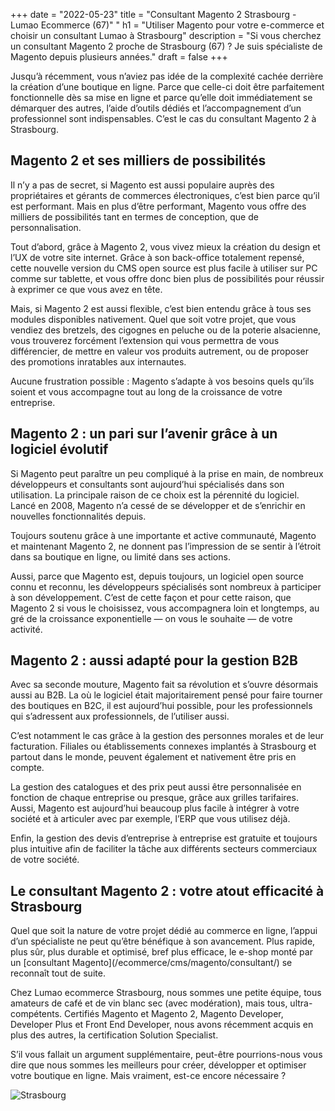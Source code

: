 +++
date = "2022-05-23"
title = "Consultant Magento 2 Strasbourg - Lumao Ecommerce (67)"
"
h1 = "Utiliser Magento pour votre e-commerce et choisir un consultant Lumao à Strasbourg"
description = "Si vous cherchez un consultant Magento 2 proche de Strasbourg (67) ?  Je suis spécialiste de Magento depuis plusieurs années."
draft = false
+++

<p>Jusqu’à récemment, vous n’aviez pas idée de la complexité cachée derrière la création d’une boutique en ligne. Parce que celle-ci doit être parfaitement fonctionnelle dès sa mise en ligne et parce qu’elle doit immédiatement se démarquer des autres, l’aide d’outils dédiés et l’accompagnement d’un professionnel sont indispensables. C’est le cas du consultant Magento 2 à Strasbourg.</p>
<h2>Magento 2 et ses milliers de possibilités</h2>
<p>Il n’y a pas de secret, si Magento est aussi populaire auprès des propriétaires et gérants de commerces électroniques, c’est bien parce qu’il est performant. Mais en plus d’être performant, Magento vous offre des milliers de possibilités tant en termes de conception, que de personnalisation.</p>
<p>Tout d’abord, grâce à Magento 2, vous vivez mieux la création du design et l’UX de votre site internet. Grâce à son back-office totalement repensé, cette nouvelle version du CMS open source est plus facile à utiliser sur PC comme sur tablette, et vous offre donc bien plus de possibilités pour réussir à exprimer ce que vous avez en tête.</p>
<p>Mais, si Magento 2 est aussi flexible, c’est bien entendu grâce à tous ses modules disponibles nativement. Quel que soit votre projet, que vous vendiez des bretzels, des cigognes en peluche ou de la poterie alsacienne, vous trouverez forcément l’extension qui vous permettra de vous différencier, de mettre en valeur vos produits autrement, ou de proposer des promotions inratables aux internautes.</p>
<p>Aucune frustration possible : Magento s’adapte à vos besoins quels qu’ils soient et vous accompagne tout au long de la croissance de votre entreprise.</p>
<h2>Magento 2 : un pari sur l’avenir grâce à un logiciel évolutif</h2>
<p>Si Magento peut paraître un peu compliqué à la prise en main, de nombreux développeurs et consultants sont aujourd’hui spécialisés dans son utilisation. La principale raison de ce choix est la pérennité du logiciel. Lancé en 2008, Magento n’a cessé de se développer et de s’enrichir en nouvelles fonctionnalités depuis.</p>
<p>Toujours soutenu grâce à une importante et active communauté, Magento et maintenant Magento 2, ne donnent pas l’impression de se sentir à l’étroit dans sa boutique en ligne, ou limité dans ses actions.</p>
<p>Aussi, parce que Magento est, depuis toujours, un logiciel open source connu et reconnu, les développeurs spécialisés sont nombreux à participer à son développement. C’est de cette façon et pour cette raison, que Magento 2 si vous le choisissez, vous accompagnera loin et longtemps, au gré de la croissance exponentielle — on vous le souhaite — de votre activité.</p>
<h2>Magento 2 : aussi adapté pour la gestion B2B</h2>
<p>Avec sa seconde mouture, Magento fait sa révolution et s’ouvre désormais aussi au B2B. La où le logiciel était majoritairement pensé pour faire tourner des boutiques en B2C, il est aujourd’hui possible, pour les professionnels qui s’adressent aux professionnels, de l’utiliser aussi.</p>
<p>C’est notamment le cas grâce à la gestion des personnes morales et de leur facturation. Filiales ou établissements connexes implantés à Strasbourg et partout dans le monde, peuvent également et nativement être pris en compte.</p>
<p>La gestion des catalogues et des prix peut aussi être personnalisée en fonction de chaque entreprise ou presque, grâce aux grilles tarifaires. Aussi, Magento est aujourd’hui beaucoup plus facile à intégrer à votre société et à articuler avec par exemple, l’ERP que vous utilisez déjà.</p>
<p>Enfin, la gestion des devis d’entreprise à entreprise est gratuite et toujours plus intuitive afin de faciliter la tâche aux différents secteurs commerciaux de votre société.</p>
<h2>Le consultant Magento 2 : votre atout efficacité à Strasbourg</h2>
<p>Quel que soit la nature de votre projet dédié au commerce en ligne, l’appui d’un spécialiste ne peut qu’être bénéfique à son avancement. Plus rapide, plus sûr, plus durable et optimisé, bref plus efficace, le e-shop monté par un [consultant Magento](/ecommerce/cms/magento/consultant/) se reconnaît tout de suite.</p>
<p>Chez Lumao ecommerce Strasbourg, nous sommes une petite équipe, tous amateurs de café et de vin blanc sec (avec modération), mais tous, ultra-compétents. Certifiés Magento et Magento 2, Magento Developer, Developer Plus et Front End Developer, nous avons récemment acquis en plus des autres, la certification Solution Specialist.</p>
<p>S’il vous fallait un argument supplémentaire, peut-être pourrions-nous vous dire que nous sommes les meilleurs pour créer, développer et optimiser votre boutique en ligne. Mais vraiment, est-ce encore nécessaire ?</p>

<img class="animate zoomIn margin-auto" src="/images/ville/strasbourg.jpg" alt="Strasbourg" />
